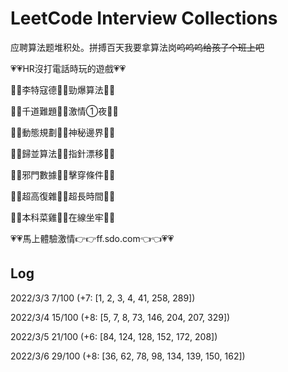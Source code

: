 # LeetCode Interview Collections

应聘算法题堆积处。拼搏百天我要拿算法岗~~呜呜呜给孩子个班上吧~~


💗💗HR沒打電話時玩的遊戲💗💗  

🧡💛李特寇德💚💙勁爆算法💜🤎

💛💚千道難題💙💜激情①夜🤎🧡

💚💙動態規劃💜🤎神秘邊界🧡💛

💙💜歸並算法🤎🧡指針漂移💛💚

💜🤎邪門數據🧡💛擊穿條件💚💙

🤎🧡超高復雜💛💚超長時間💙💜

🧡💛本科菜雞💚💙在線坐牢💜🤎

💗💗馬上體驗激情👉👉ff.sdo.com👈👈💗💗


## Log
2022/3/3 7/100 (+7: [1, 2, 3, 4, 41, 258, 289])  

2022/3/4 15/100 (+8: [5, 7, 8, 73, 146, 204, 207, 329])  

2022/3/5 21/100 (+6: [84, 124, 128, 152, 172, 208])

2022/3/6 29/100 (+8: [36, 62, 78, 98, 134, 139, 150, 162])